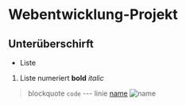 # Webentwicklung-Projekt
## Unterüberschirft
- Liste
1. Liste numeriert
**bold**
*italic*
>blockquote
`code`
--- linie
[name](URL)
![name](jpg)